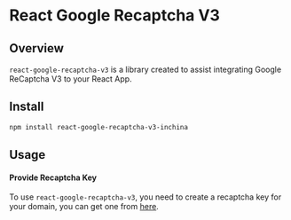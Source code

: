 # React Google Recaptcha V3

## Overview

`react-google-recaptcha-v3` is a library created to assist integrating Google ReCaptcha V3 to your React App.

## Install

```bash
npm install react-google-recaptcha-v3-inchina
```

## Usage

#### Provide Recaptcha Key

To use `react-google-recaptcha-v3`, you need to create a recaptcha key for your domain, you can get one from [here](https://www.google.com/recaptcha/intro/v3.html).

